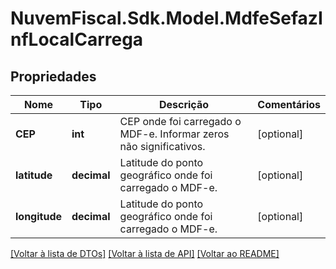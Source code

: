 # NuvemFiscal.Sdk.Model.MdfeSefazInfLocalCarrega

## Propriedades

Nome | Tipo | Descrição | Comentários
------------ | ------------- | ------------- | -------------
**CEP** | **int** | CEP onde foi carregado o MDF-e.  Informar zeros não significativos. | [optional] 
**latitude** | **decimal** | Latitude do ponto geográfico onde foi carregado o MDF-e. | [optional] 
**longitude** | **decimal** | Latitude do ponto geográfico onde foi carregado o MDF-e. | [optional] 

[[Voltar à lista de DTOs]](../README.md#documentation-for-models) [[Voltar à lista de API]](../README.md#documentation-for-api-endpoints) [[Voltar ao README]](../README.md)

